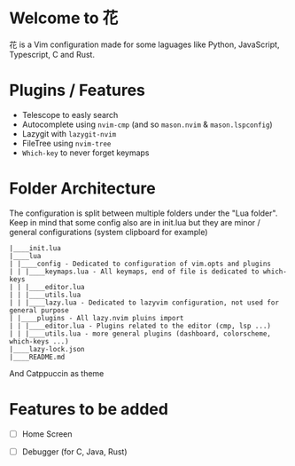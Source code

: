 # Welcome to 花
花 is a Vim configuration made for some laguages like Python, JavaScript, Typescript, C and Rust. 


# Plugins / Features 
* Telescope to easly search
* Autocomplete using ``nvim-cmp`` (and so ``mason.nvim`` & ``mason.lspconfig``)
* Lazygit with ``lazygit-nvim``
* FileTree using ``nvim-tree``
* ``Which-key`` to never forget keymaps

# Folder Architecture
The configuration is split between multiple folders under the "Lua folder". Keep in mind that some config also are in init.lua but they are minor / general configurations (system clipboard for example)
```
|____init.lua
|____lua 
| |____config - Dedicated to configuration of vim.opts and plugins
| | |____keymaps.lua - All keymaps, end of file is dedicated to which-keys
| | |____editor.lua
| | |____utils.lua
| | |____lazy.lua - Dedicated to lazyvim configuration, not used for general purpose
| |____plugins - All lazy.nvim pluins import
| | |____editor.lua - Plugins related to the editor (cmp, lsp ...)
| | |____utils.lua - more general plugins (dashboard, colorscheme, which-keys ...)
|____lazy-lock.json
|____README.md

```

And Catppuccin as theme
# Features to be added
* [ ] Home Screen
* [ ] Debugger (for C, Java, Rust)


